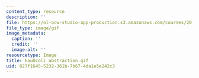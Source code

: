 ```yaml
---
content_type: resource
description: ''
file: https://ol-ocw-studio-app-production.s3.amazonaws.com/courses/20-020-introduction-to-biological-engineering-design-spring-2009/827f16455232361b7b674da1e5e242c3_EauDcoli_abstraction.gif
file_type: image/gif
image_metadata:
  caption: ''
  credit: ''
  image-alt: ''
resourcetype: Image
title: EauDcoli_abstraction.gif
uid: 827f1645-5232-361b-7b67-4da1e5e242c3
---
```

